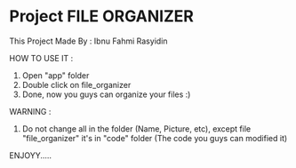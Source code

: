 # Project FILE ORGANIZER

This Project Made By : Ibnu Fahmi Rasyidin

HOW TO USE IT :
1. Open "app" folder
2. Double click on file_organizer
3. Done, now you guys can organize your files :)

WARNING :
1. Do not change all in the folder (Name, Picture, etc), except file "file_organizer" it's in "code" folder (The code you guys can modified it)

ENJOYY.....
